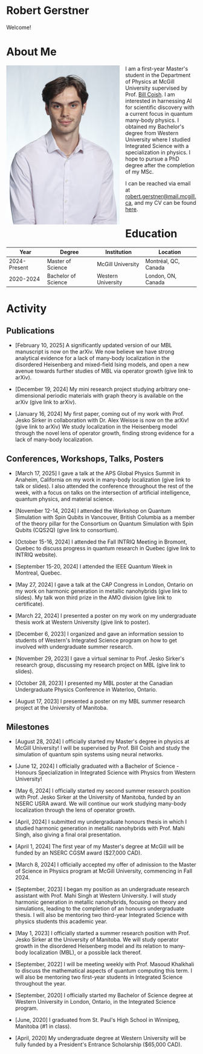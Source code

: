 # Robert Gerstner

Welcome!

# About Me

<img src="./home_media/headshot1.jpg" alt="Headshot1" style="height:420px; width:300px; float:left; margin-right:15px;margin-bottom:15px;"> 

I am a first-year Master's student in the Department of Physics at McGill University supervised by Prof. [Bill Coish](https://www.physics.mcgill.ca/~coish/). I am interested in harnessing AI for scientific discovery with a current focus in quantum many-body physics. I obtained my Bachelor's degree from Western University where I studied Integrated Science with a specialization in physics. I hope to pursue a PhD degree after the completion of my MSc.

I can be reached via email at [robert.gerstner@mail.mcgill.ca](mailto:robert.gerstner@mail.mcgill.ca), and my CV can be found [here](./home_media/CV_Apr_2025.pdf).

# Education

| Year           | Degree               | Institution         | Location              |
|----------------|----------------------|---------------------|-----------------------|
| 2024-Present   | Master of Science    | McGill University   | Montréal, QC, Canada  |
| 2020-2024      | Bachelor of Science  | Western University  | London, ON, Canada    |

# Activity

## Publications

- [February 10, 2025] A significantly updated version of our MBL manuscript is now on the arXiv. We now believe we have strong analytical evidence for a lack of many-body localization in the disordered Heisenberg and mixed-field Ising models, and open a new avenue towards further studies of MBL via operator growth (give link to arXiv).

- [December 19, 2024] My mini research project studying arbitrary one-dimensional periodic materials with graph theory is available on the arXiv (give link to arXiv).

- [January 16, 2024] My first paper, coming out of my work with Prof. Jesko Sirker in collaboration with Dr. Alex Weisse is now on the arXiv! (give link to arXiv) We study localization in the Heisenberg model through the novel lens of operator growth, finding strong evidence for a lack of many-body localization.

## Conferences, Workshops, Talks, Posters

- [March 17, 2025] I gave a talk at the APS Global Physics Summit in Anaheim, California on my work in many-body localization (give link to talk or slides). I also attended the conference throughout the rest of the week, with a focus on talks on the intersection of artificial intelligence, quantum physics, and material science.

- [November 12-14, 2024] I attended the Workshop on Quantum Simulation with Spin Qubits in Vancouver, British Columbia as a member of the theory pillar for the Consortium on Quantum Simulation with Spin Qubits (CQS2Q) (give link to consortium).

- [October 15-16, 2024] I attended the Fall INTRIQ Meeting in Bromont, Quebec to discuss progress in quantum research in Quebec (give link to INTRIQ website).

- [September 15-20, 2024] I attended the IEEE Quantum Week in Montreal, Quebec.

- [May 27, 2024] I gave a talk at the CAP Congress in London, Ontario on my work on harmonic generation in metallic nanohybrids (give link to slides). My talk won third prize in the AMO division (give link to certificate).

- [March 22, 2024] I presented a poster on my work on my undergraduate thesis work at Western University (give link to poster).

- [December 6, 2023] I organized and gave an information session to students of Western's Integrated Science program on how to get involved with undergraduate summer research.

- [November 29, 2023] I gave a virtual seminar to Prof. Jesko Sirker's research group, discussing my research project on MBL (give link to slides).

- [October 28, 2023] I presented my MBL poster at the Canadian Undergraduate Physics Conference in Waterloo, Ontario.

- [August 17, 2023] I presented a poster on my MBL summer research project at the University of Manitoba.

## Milestones

- [August 28, 2024] I officially started my Master's degree in physics at McGill University! I will be supervised by Prof. Bill Coish and study the simulation of quantum spin systems using neural networks.

- [June 12, 2024] I officially graduated with a Bachelor of Science - Honours Specialization in Integrated Science with Physics from Western University!

- [May 6, 2024] I officially started my second summer research position with Prof. Jesko Sirker at the University of Manitoba, funded by an NSERC USRA award. We will continue our work studying many-body localization through the lens of operator growth.

- [April, 2024] I submitted my undergraduate honours thesis in which I studied harmonic generation in metallic nanohybrids with Prof. Mahi Singh, also giving a final oral presentation.

- [April 1, 2024] The first year of my Master's degree at McGill will be funded by an NSERC CGSM award ($27,000 CAD).

- [March 8, 2024] I officially accepted my offer of admission to the Master of Science in Physics program at McGill University, commencing in Fall 2024.

- [September, 2023] I began my position as an undergraduate research assistant with Prof. Mahi Singh at Western University. I will study harmonic generation in metallic nanohybrids, focusing on theory and simulations, leading to the completion of an honours undergraduate thesis. I will also be mentoring two third-year Integrated Science with physics students this academic year.

- [May 1, 2023] I officially started a summer research position with Prof. Jesko Sirker at the University of Manitoba. We will study operator growth in the disordered Heisenberg model and its relation to many-body localization (MBL), or a possible lack thereof.

- [September, 2022] I will be meeting weekly with Prof. Masoud Khalkhali to discuss the mathematical aspects of quantum computing this term. I will also be mentoring two first-year students in Integrated Science throughout the year.

- [September, 2020] I officially started my Bachelor of Science degree at Western University in London, Ontario, in the Integrated Science program.

- [June, 2020] I graduated from St. Paul's High School in Winnipeg, Manitoba (#1 in class).

- [April, 2020] My undergraduate degree at Western University will be fully funded by a President's Entrance Scholarship ($65,000 CAD).